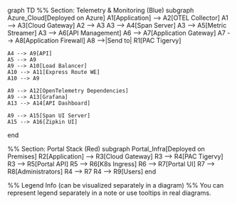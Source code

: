 graph TD
  %% Section: Telemetry & Monitoring (Blue)
  subgraph Azure_Cloud[Deployed on Azure]
    A1[Application] --> A2[OTEL Collector]
    A1 --> A3[Cloud Gateway]
    A2 --> A3
    A3 --> A4[Span Server]
    A3 --> A5[Metric Streamer]
    A3 --> A6[API Management]
    A6 --> A7[Application Gateway]
    A7 --> A8[Application Firewall]
    A8 -->|Send to| R1[PAC Tigervy]

    A4 --> A9[API]
    A5 --> A9
    A9 --> A10[Load Balancer]
    A10 --> A11[Express Route WE]
    A10 --> A9

    A9 --> A12[OpenTelemetry Dependencies]
    A9 --> A13[Grafana]
    A13 --> A14[API Dashboard]

    A9 --> A15[Span UI Server]
    A15 --> A16[Zipkin UI]
  end

  %% Section: Portal Stack (Red)
  subgraph Portal_Infra[Deployed on Premises]
    R2[Application] --> R3[Cloud Gateway]
    R3 --> R4[PAC Tigervy]
    R3 --> R5[Portal API]
    R5 --> R6[K8s Ingress]
    R6 --> R7[Portal UI]
    R7 --> R8[Administrators]
    R4 --> R7
    R4 --> R9[Users]
  end

  %% Legend Info (can be visualized separately in a diagram)
  %% You can represent legend separately in a note or use tooltips in real diagrams.